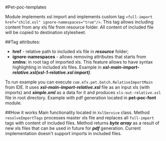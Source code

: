 #Pet-poc-templates

Module implements xsl import and implements custom tag `<full-import href="child.xsl" ignore-namespaces="true"/>`.
This tag allows including content from any xls file from resource folder.
All content of included file will be copied to destination stylesheet.

##Tag attributes:
* **href** - relative path to included xls file in **_resource_** folder;
* **ignore-namespaces** - allows removing attributes that starts from **xmlns:** in root tag of imported xls.
  This feature allows to have syntax highlighting in included _xls_ files. Example in **_xsl-main-import-relative.xsl(xsl-1-relative.xsl import)_**.

To run example you can execute `com.efx.pet.batch.RelativeImportMain` from IDE.
It uses _**xsl-main-import-relative.xsl**_ file as an input xls (with imports) and _**simple.xml**_ as a data for it and produces `xls-out-relative.xsl` file in root directory.
Example with pdf generation located in **pet-poc-font** module.

##How it works
Main functionality located in `XslService` class.
Method `resolveImportTags` processes master xls file and replaces all `full-import` tags with content of included files.
Method returns **_byte array_** as a result of new xls files that can be used in future for _**pdf**_ generation.
Current implementation doesn't support imports in included files.
